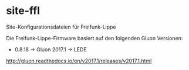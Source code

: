 # site-ffl
Site-Konfigurationsdateien für Freifunk-Lippe

Die Freifunk-Lippe-Firmware basiert auf den folgenden Gluon Versionen:

* 0.8.18 -> Gluon 2017.1 -> LEDE

http://gluon.readthedocs.io/en/v2017.1/releases/v2017.1.html
